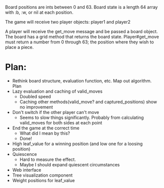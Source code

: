 Board positions are ints between 0 and 63.
Board state is a length 64 array with :b, :w, or nil at each position.

The game will receive two player objects: player1 and player2

A player will receive the get_move message and be passed a board object.
The board has a grid method that returns the board state.
Player#get_move must return a number from 0 through 63; the position where they wish to place a piece.

# Plan:

* Rethink board structure, evaluation function, etc. Map out algorithm. Plan  
* Lazy evaluation and caching of valid_moves
  * Doubled speed
  * Caching other methods(valid_move? and captured_positions) show no improvement
* Don't switch if the other player can't move
  * Seems to slow things significantly. Probably from calculating valid_moves for both sides at each point
* End the game at the correct time
  * What did I mean by this?
  * Done!
* High leaf_value for a winning position (and low one for a loosing position)
* Quiescence
  * Hard to measure the effect.
  * Maybe I should expand quiescent circumstances
* Web interface
* Tree visualization component
* Weight positions for leaf_value
